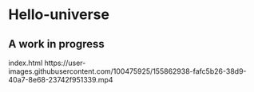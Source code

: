 # Hello-universe
<h2>A work in progress</h2> 
index.html
https://user-images.githubusercontent.com/100475925/155862938-fafc5b26-38d9-40a7-8e68-23742f951339.mp4

